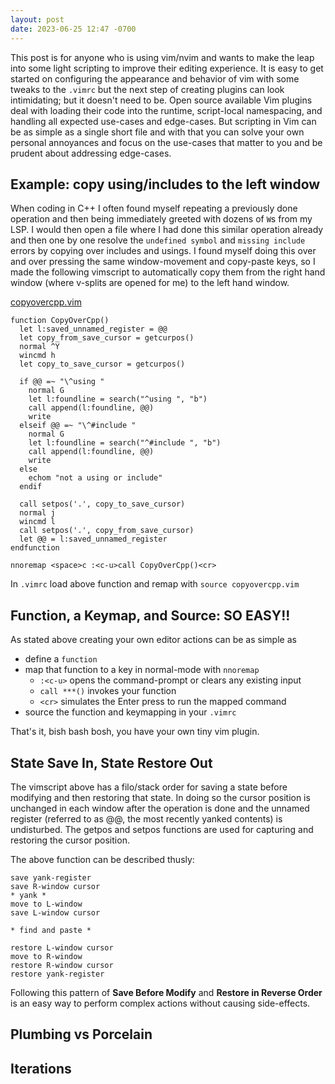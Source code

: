 ```yaml
---
layout: post
date: 2023-06-25 12:47 -0700
---
```


This post is for anyone who is using vim/nvim and wants to make the leap into some light scripting to improve their editing experience.
It is easy to get started on configuring the appearance and behavior of vim with some tweaks to the `.vimrc` but the next step of creating plugins can look intimidating; but it doesn't need to be.
Open source available Vim plugins deal with loading their code into the runtime, script-local namespacing, and handling all expected use-cases and edge-cases.
But scripting in Vim can be as simple as a single short file and with that you can solve your own personal annoyances and focus on the use-cases that matter to you and be prudent about addressing edge-cases.

## Example: copy using/includes to the left window

<script async id="asciicast-593182" src="https://asciinema.org/a/593182.js"></script>

When coding in C++ I often found myself repeating a previously done operation and then being immediately greeted with dozens of `W`s from my LSP.
I would then open a file where I had done this similar operation already and then one by one resolve the `undefined symbol` and `missing include` errors by copying over includes and usings.
I found myself doing this over and over pressing the same window-movement and copy-paste keys,  so I made the following vimscript to automatically copy them from the right hand window (where v-splits are opened for me) to the left hand window.

[copyovercpp.vim](https://github.com/swanyriver/BASH/blob/master/vim/copyovercpp.vim)

```vimscript
function CopyOverCpp()
  let l:saved_unnamed_register = @@
  let copy_from_save_cursor = getcurpos()
  normal ^Y
  wincmd h
  let copy_to_save_cursor = getcurpos()

  if @@ =~ "\^using "
    normal G
    let l:foundline = search("^using ", "b")
    call append(l:foundline, @@)
    write
  elseif @@ =~ "\^#include "
    normal G
    let l:foundline = search("^#include ", "b")
    call append(l:foundline, @@)
    write
  else
    echom "not a using or include"
  endif

  call setpos('.', copy_to_save_cursor)
  normal j
  wincmd l
  call setpos('.', copy_from_save_cursor)
  let @@ = l:saved_unnamed_register
endfunction

nnoremap <space>c :<c-u>call CopyOverCpp()<cr>
```

In `.vimrc` load above function and remap with `source copyovercpp.vim`

## Function, a Keymap, and Source:  SO EASY!!

As stated above creating your own editor actions can be as simple as
  * define a `function` 
  * map that function to a key in normal-mode with `nnoremap`
    *  `:<c-u>` opens the command-prompt or clears any existing input
    *  `call ***()` invokes your function
    *  `<cr>` simulates the Enter press to run the mapped command
  * source the function and keymapping in your `.vimrc`

That's it, bish bash bosh, you have your own tiny vim plugin.

## State Save In, State Restore Out

The vimscript above has a filo/stack order for saving a state before modifying and then restoring that state.
In doing so the cursor position is unchanged in each window after the operation is done and the unnamed register (referred to as @@, the most recently yanked contents) is undisturbed.
The getpos and setpos functions are used for capturing and restoring the cursor position.

The above function can be described thusly:
```
save yank-register
save R-window cursor
* yank *
move to L-window
save L-window cursor

* find and paste *

restore L-window cursor
move to R-window
restore R-window cursor
restore yank-register
```

Following this pattern of **Save Before Modify** and **Restore in Reverse Order** is an easy way to perform complex actions without causing side-effects.

## Plumbing vs Porcelain

## Iterations

